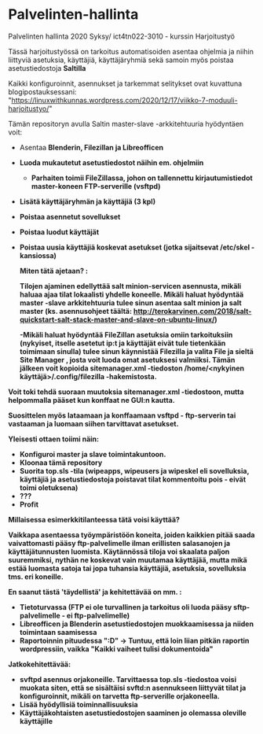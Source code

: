 # Palvelinten-hallinta
Palvelinten hallinta 2020 Syksy/ ict4tn022-3010 - kurssin Harjoitustyö 

Tässä harjoitustyössä on tarkoitus automatisoiden asentaa ohjelmia ja niihin liittyviä asetuksia, käyttäjiä, käyttäjäryhmiä sekä
samoin myös poistaa asetustiedostoja <b>Saltilla</b> 

Kaikki konfiguroinnit, asennukset ja tarkemmat selitykset ovat kuvattuna blogipostauksessani: "https://linuxwithkunnas.wordpress.com/2020/12/17/viikko-7-moduuli-harjoitustyo/"

Tämän repositoryn avulla Saltin master-slave -arkkitehtuuria hyödyntäen voit: 

- Asentaa <b> Blenderin, Filezillan ja Libreofficen
- Luoda mukautetut asetustiedostot näihin em. ohjelmiin
  - Parhaiten toimii FileZillassa, johon on tallennettu kirjautumistiedot master-koneen FTP-serverille (vsftpd) 
- Lisätä käyttäjäryhmän ja käyttäjiä (3 kpl)
- Poistaa asennetut sovellukset
- Poistaa luodut käyttäjät
- Poistaa uusia käyttäjiä koskevat asetukset (jotka sijaitsevat /etc/skel -kansiossa) 
  
  Miten tätä ajetaan? : 
  
  Tilojen ajaminen edellyttää salt minion-servicen asennusta, mikäli haluaa ajaa tilat lokaalisti yhdelle koneelle. 
  Mikäli haluat hyödyntää master -slave arkkitehtuuria tulee sinun asentaa salt minion ja salt master (ks. asennusohjeet täältä: http://terokarvinen.com/2018/salt-quickstart-salt-stack-master-and-slave-on-ubuntu-linux/)
  
  -Mikäli haluat hyödyntää FileZillan asetuksia omiin tarkoituksiin (nykyiset, itselle asetetut ip:t ja käyttäjät eivät tule tietenkään toimimaan sinulla) tulee sinun käynnistää Filezilla ja valita <b> File </b> ja sieltä <b> Site Manager </b>, josta voit luoda omat asetuksesi valmiiksi. Tämän jälkeen voit kopioida sitemanager.xml -tiedoston /home/<nykyinen käyttäjä>/.config/filezilla -hakemistosta. 
  
Voit toki tehdä suoraan muutoksia sitemanager.xml -tiedostoon, mutta helpommalla pääset kun konffaat ne GUI:n kautta. 
  
Suosittelen myös lataamaan ja konffaamaan vsftpd - ftp-serverin tai vastaaman ja luomaan siihen tarvittavat asetukset. 
 
Yleisesti ottaen toiimi näin: 
  
  - Konfiguroi master ja slave toimintakuntoon. 
  - Kloonaa tämä repository
  - Suorita top.sls -tila (wipeapps, wipeusers ja wipeskel eli sovelluksia, käyttäjiä ja asetustiedostoja poistavat tilat kommentoitu pois - eivät toimi oletuksena) 
  - ??? 
  - Profit
  
  
  
Millaisessa esimerkkitilanteessa tätä voisi käyttää? 

Vaikkapa asentaessa työympäristöön koneita, joiden kaikkien pitää saada vaivattomasti pääsy ftp-palvelimelle ilman erillisten salasanojen ja käyttäjätunnusten luomista. Käytännössä tiloja voi skaalata paljon suuremmiksi, nythän ne koskevat vain muutamaa käyttäjää, mutta mikä estää luomasta satoja tai jopa tuhansia käyttäjiä, asetuksia, sovelluksia tms. eri koneille.

En saanut tästä 'täydellistä' ja kehitettävää on mm. : 
- Tietoturvassa (FTP ei ole turvallinen ja tarkoitus oli luoda pääsy sftp-palvelimelle - ei ftp-palvelimelle) 
- Libreofficen ja Blenderin asetustiedostojen muokkaamisessa ja niiden toimintaan saamisessa
- Raportoinnin pituudessa ":D" -> Tuntuu, että loin liian pitkän raportin wordpressiin, vaikka "Kaikki vaiheet tulisi dokumentoida"

Jatkokehitettävää: 
  - svftpd asennus orjakoneille. Tarvittaessa top.sls -tiedostoa voisi muokata siten, että se sisältäisi svftd:n asennukseen liittyvät tilat ja konfiguroinnit, mikäli on tarvetta ftp-serverille orjakoneella.
  - Lisää hyödyllisiä toiminnallisuuksia
  - Käyttäjäkohtaisten asetustiedostojen saaminen jo olemassa oleville käyttäjille 




